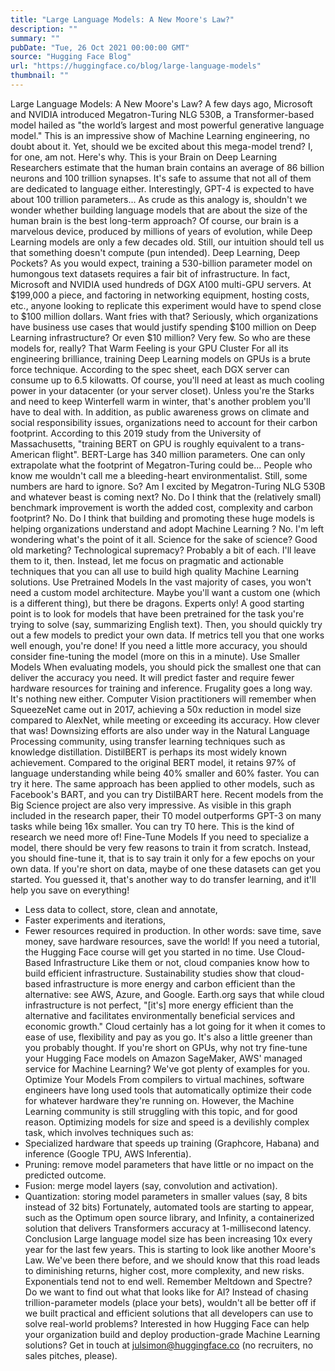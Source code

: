 ```yaml
---
title: "Large Language Models: A New Moore's Law?"
description: ""
summary: ""
pubDate: "Tue, 26 Oct 2021 00:00:00 GMT"
source: "Hugging Face Blog"
url: "https://huggingface.co/blog/large-language-models"
thumbnail: ""
---
```


Large Language Models: A New Moore's Law?
A few days ago, Microsoft and NVIDIA introduced Megatron-Turing NLG 530B, a Transformer-based model hailed as "the world’s largest and most powerful generative language model."
This is an impressive show of Machine Learning engineering, no doubt about it. Yet, should we be excited about this mega-model trend? I, for one, am not. Here's why.
This is your Brain on Deep Learning
Researchers estimate that the human brain contains an average of 86 billion neurons and 100 trillion synapses. It's safe to assume that not all of them are dedicated to language either. Interestingly, GPT-4 is expected to have about 100 trillion parameters... As crude as this analogy is, shouldn't we wonder whether building language models that are about the size of the human brain is the best long-term approach?
Of course, our brain is a marvelous device, produced by millions of years of evolution, while Deep Learning models are only a few decades old. Still, our intuition should tell us that something doesn't compute (pun intended).
Deep Learning, Deep Pockets?
As you would expect, training a 530-billion parameter model on humongous text datasets requires a fair bit of infrastructure. In fact, Microsoft and NVIDIA used hundreds of DGX A100 multi-GPU servers. At $199,000 a piece, and factoring in networking equipment, hosting costs, etc., anyone looking to replicate this experiment would have to spend close to $100 million dollars. Want fries with that?
Seriously, which organizations have business use cases that would justify spending $100 million on Deep Learning infrastructure? Or even $10 million? Very few. So who are these models for, really?
That Warm Feeling is your GPU Cluster
For all its engineering brilliance, training Deep Learning models on GPUs is a brute force technique. According to the spec sheet, each DGX server can consume up to 6.5 kilowatts. Of course, you'll need at least as much cooling power in your datacenter (or your server closet). Unless you're the Starks and need to keep Winterfell warm in winter, that's another problem you'll have to deal with.
In addition, as public awareness grows on climate and social responsibility issues, organizations need to account for their carbon footprint. According to this 2019 study from the University of Massachusetts, "training BERT on GPU is roughly equivalent to a trans-American flight".
BERT-Large has 340 million parameters. One can only extrapolate what the footprint of Megatron-Turing could be... People who know me wouldn't call me a bleeding-heart environmentalist. Still, some numbers are hard to ignore.
So?
Am I excited by Megatron-Turing NLG 530B and whatever beast is coming next? No. Do I think that the (relatively small) benchmark improvement is worth the added cost, complexity and carbon footprint? No. Do I think that building and promoting these huge models is helping organizations understand and adopt Machine Learning ? No.
I'm left wondering what's the point of it all. Science for the sake of science? Good old marketing? Technological supremacy? Probably a bit of each. I'll leave them to it, then.
Instead, let me focus on pragmatic and actionable techniques that you can all use to build high quality Machine Learning solutions.
Use Pretrained Models
In the vast majority of cases, you won't need a custom model architecture. Maybe you'll want a custom one (which is a different thing), but there be dragons. Experts only!
A good starting point is to look for models that have been pretrained for the task you're trying to solve (say, summarizing English text).
Then, you should quickly try out a few models to predict your own data. If metrics tell you that one works well enough, you're done! If you need a little more accuracy, you should consider fine-tuning the model (more on this in a minute).
Use Smaller Models
When evaluating models, you should pick the smallest one that can deliver the accuracy you need. It will predict faster and require fewer hardware resources for training and inference. Frugality goes a long way.
It's nothing new either. Computer Vision practitioners will remember when SqueezeNet came out in 2017, achieving a 50x reduction in model size compared to AlexNet, while meeting or exceeding its accuracy. How clever that was!
Downsizing efforts are also under way in the Natural Language Processing community, using transfer learning techniques such as knowledge distillation. DistilBERT is perhaps its most widely known achievement. Compared to the original BERT model, it retains 97% of language understanding while being 40% smaller and 60% faster. You can try it here. The same approach has been applied to other models, such as Facebook's BART, and you can try DistilBART here.
Recent models from the Big Science project are also very impressive. As visible in this graph included in the research paper, their T0 model outperforms GPT-3 on many tasks while being 16x smaller.
You can try T0 here. This is the kind of research we need more of!
Fine-Tune Models
If you need to specialize a model, there should be very few reasons to train it from scratch. Instead, you should fine-tune it, that is to say train it only for a few epochs on your own data. If you're short on data, maybe of one these datasets can get you started.
You guessed it, that's another way to do transfer learning, and it'll help you save on everything!
- Less data to collect, store, clean and annotate,
- Faster experiments and iterations,
- Fewer resources required in production.
In other words: save time, save money, save hardware resources, save the world!
If you need a tutorial, the Hugging Face course will get you started in no time.
Use Cloud-Based Infrastructure
Like them or not, cloud companies know how to build efficient infrastructure. Sustainability studies show that cloud-based infrastructure is more energy and carbon efficient than the alternative: see AWS, Azure, and Google. Earth.org says that while cloud infrastructure is not perfect, "[it's] more energy efficient than the alternative and facilitates environmentally beneficial services and economic growth."
Cloud certainly has a lot going for it when it comes to ease of use, flexibility and pay as you go. It's also a little greener than you probably thought. If you're short on GPUs, why not try fine-tune your Hugging Face models on Amazon SageMaker, AWS' managed service for Machine Learning? We've got plenty of examples for you.
Optimize Your Models
From compilers to virtual machines, software engineers have long used tools that automatically optimize their code for whatever hardware they're running on.
However, the Machine Learning community is still struggling with this topic, and for good reason. Optimizing models for size and speed is a devilishly complex task, which involves techniques such as:
- Specialized hardware that speeds up training (Graphcore, Habana) and inference (Google TPU, AWS Inferentia).
- Pruning: remove model parameters that have little or no impact on the predicted outcome.
- Fusion: merge model layers (say, convolution and activation).
- Quantization: storing model parameters in smaller values (say, 8 bits instead of 32 bits)
Fortunately, automated tools are starting to appear, such as the Optimum open source library, and Infinity, a containerized solution that delivers Transformers accuracy at 1-millisecond latency.
Conclusion
Large language model size has been increasing 10x every year for the last few years. This is starting to look like another Moore's Law.
We've been there before, and we should know that this road leads to diminishing returns, higher cost, more complexity, and new risks. Exponentials tend not to end well. Remember Meltdown and Spectre? Do we want to find out what that looks like for AI?
Instead of chasing trillion-parameter models (place your bets), wouldn't all be better off if we built practical and efficient solutions that all developers can use to solve real-world problems?
Interested in how Hugging Face can help your organization build and deploy production-grade Machine Learning solutions? Get in touch at julsimon@huggingface.co (no recruiters, no sales pitches, please).